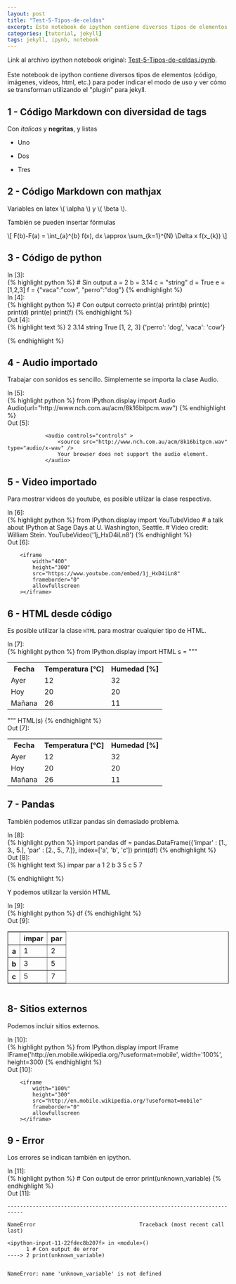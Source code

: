 ```yaml
---
layout: post
title: "Test-5-Tipos-de-celdas"
excerpt: Este notebook de ipython contiene diversos tipos de elementos (código, imágenes, videos, html, etc.)...
categories: [tutorial, jekyll] 
tags: jekyll, ipynb, notebook
---
```

<div class="header">
Link al archivo ipython notebook original:
<a href="https://raw.githubusercontent.com/sebastiandres/sebastiandres.github.io/master/ipynb/Test-5-Tipos-de-celdas.ipynb">Test-5-Tipos-de-celdas.ipynb</a>.
</div>
<br>
Este notebook de ipython contiene diversos tipos de elementos (código, imágenes, videos, html, etc.) 
para poder indicar el modo de uso y ver cómo se transforman utilizando el "plugin" para jekyll.

## 1 - Código Markdown con diversidad de tags
Con *italicas* y **negritas**, y listas

 * Uno

 * Dos

 * Tres

## 2 - Código Markdown con mathjax
Variables en latex \\( \alpha \\) y \\( \beta \\). 

También se pueden insertar fórmulas

\\[ 
F(b)-F(a) = \int\_{a}^{b} f(x)\, dx \approx \sum\_{k=1}^{N} \Delta x f(x\_{k})
 \\]


## 3 - Código de python

<div class="in-prompt prompt-common">In [3]:</div>

<div class="input">
{% highlight python %}
# Sin output
a = 2
b = 3.14
c = "string"
d = True
e = [1,2,3]
f = {"vaca":"cow", "perro":"dog"}
{% endhighlight %}
</div>

<div class="in-prompt prompt-common">In [4]:</div>

<div class="input">
{% highlight python %}
# Con output correcto
print(a)
print(b)
print(c)
print(d)
print(e)
print(f)
{% endhighlight %}
</div>

<div class="output-prompt prompt-common">Out [4]:</div>

<div class="stream">
{% highlight text %}
2
3.14
string
True
[1, 2, 3]
{'perro': 'dog', 'vaca': 'cow'}

{% endhighlight %}
</div>

## 4 - Audio importado
Trabajar con sonidos es sencillo. Simplemente se importa la clase Audio.

<div class="in-prompt prompt-common">In [5]:</div>

<div class="input">
{% highlight python %}
from IPython.display import Audio
Audio(url="http://www.nch.com.au/acm/8k16bitpcm.wav")
{% endhighlight %}
</div>

<div class="output-prompt prompt-common">Out [5]:</div>

<div class='execute_results'>

                <audio controls="controls" >
                    <source src="http://www.nch.com.au/acm/8k16bitpcm.wav" type="audio/x-wav" />
                    Your browser does not support the audio element.
                </audio>
</div>

## 5 - Video importado
Para mostrar videos de youtube, es posible utilizar la clase respectiva.

<div class="in-prompt prompt-common">In [6]:</div>

<div class="input">
{% highlight python %}
from IPython.display import YouTubeVideo
# a talk about IPython at Sage Days at U. Washington, Seattle.
# Video credit: William Stein.
YouTubeVideo('1j_HxD4iLn8')
{% endhighlight %}
</div>

<div class="output-prompt prompt-common">Out [6]:</div>

<div class='execute_results'>

        <iframe
            width="400"
            height="300"
            src="https://www.youtube.com/embed/1j_HxD4iLn8"
            frameborder="0"
            allowfullscreen
        ></iframe>
</div>

## 6 - HTML desde código

Es posible utilizar la clase `HTML` para mostrar cualquier tipo de HTML.

<div class="in-prompt prompt-common">In [7]:</div>

<div class="input">
{% highlight python %}
from IPython.display import HTML
s = """<table>
<tr>
<th>Fecha</th>
<th>Temperatura [°C]</th>
<th>Humedad [%]</th>
</tr>
<tr>
<td>Ayer</td>
<td>12</td>
<td>32</td>
</tr>
<tr>
<td>Hoy</td>
<td>20</td>
<td>20</td>
</tr>
<tr>
<td>Mañana</td>
<td>26</td>
<td>11</td>
</tr>
</table>"""
HTML(s)
{% endhighlight %}
</div>

<div class="output-prompt prompt-common">Out [7]:</div>

<div class='execute_results'>
<table>
<tr>
<th>Fecha</th>
<th>Temperatura [°C]</th>
<th>Humedad [%]</th>
</tr>
<tr>
<td>Ayer</td>
<td>12</td>
<td>32</td>
</tr>
<tr>
<td>Hoy</td>
<td>20</td>
<td>20</td>
</tr>
<tr>
<td>Mañana</td>
<td>26</td>
<td>11</td>
</tr>
</table>
</div>

## 7 - Pandas

También podemos utilizar pandas sin demasiado problema.

<div class="in-prompt prompt-common">In [8]:</div>

<div class="input">
{% highlight python %}
import pandas
df = pandas.DataFrame({'impar' : [1., 3., 5.], 'par' : [2., 5., 7.]}, index=['a', 'b', 'c'])
print(df)
{% endhighlight %}
</div>

<div class="output-prompt prompt-common">Out [8]:</div>

<div class="stream">
{% highlight text %}
   impar  par
a      1    2
b      3    5
c      5    7

{% endhighlight %}
</div>

Y podemos utilizar la versión HTML

<div class="in-prompt prompt-common">In [9]:</div>

<div class="input">
{% highlight python %}
df
{% endhighlight %}
</div>

<div class="output-prompt prompt-common">Out [9]:</div>

<div class='execute_results'>
<div style="max-height:1000px;max-width:1500px;overflow:auto;">
<table border="1" class="dataframe">
  <thead>
    <tr style="text-align: right;">
      <th></th>
      <th>impar</th>
      <th>par</th>
    </tr>
  </thead>
  <tbody>
    <tr>
      <th>a</th>
      <td>1</td>
      <td>2</td>
    </tr>
    <tr>
      <th>b</th>
      <td>3</td>
      <td>5</td>
    </tr>
    <tr>
      <th>c</th>
      <td>5</td>
      <td>7</td>
    </tr>
  </tbody>
</table>
</div>
</div>

## 8- Sitios externos
Podemos incluir sitios externos.

<div class="in-prompt prompt-common">In [10]:</div>

<div class="input">
{% highlight python %}
from IPython.display import IFrame
IFrame('http://en.mobile.wikipedia.org/?useformat=mobile', width='100%', height=300)
{% endhighlight %}
</div>

<div class="output-prompt prompt-common">Out [10]:</div>

<div class='execute_results'>

        <iframe
            width="100%"
            height="300"
            src="http://en.mobile.wikipedia.org/?useformat=mobile"
            frameborder="0"
            allowfullscreen
        ></iframe>
</div>

## 9 - Error
Los errores se indican también en ipython.

<div class="in-prompt prompt-common">In [11]:</div>

<div class="input">
{% highlight python %}
# Con output de error
print(unknown_variable)
{% endhighlight %}
</div>

<div class="output-prompt prompt-common">Out [11]:</div>

    ---------------------------------------------------------------------------

    NameError                                 Traceback (most recent call last)

    <ipython-input-11-22fdec8b207f> in <module>()
          1 # Con output de error
    ----> 2 print(unknown_variable)
    

    NameError: name 'unknown_variable' is not defined
